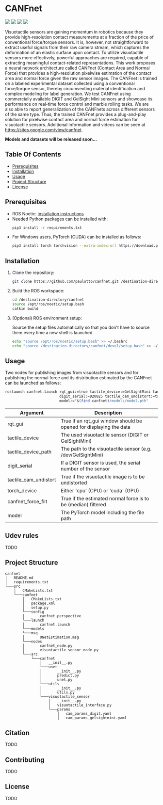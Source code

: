 # CANFnet
<a href="#"><img src="https://img.shields.io/badge/python-v3.8+-blue.svg?logo=python&style=for-the-badge" /></a>
<a href="https://pytorch.org/"><img src="https://img.shields.io/badge/PyTorch-v1.12.1-red.svg?logo=PyTorch&style=for-the-badge" /></a>
<a href="https://sites.google.com/view/canfnet"><img src="https://img.shields.io/badge/ROS-noetic-green.svg?logo=ros&style=for-the-badge" /></a>
<a href="https://sites.google.com/view/canfnet"><img src="https://img.shields.io/badge/Website-CANFnet-color?style=for-the-badge" /></a>

Visuotactile sensors are gaining momentum in robotics because they provide high-resolution contact measurements at 
a fraction of the price of conventional force/torque sensors. It is, however, not straightforward to extract useful 
signals from their raw camera stream, which captures the deformation of an elastic surface upon contact. To utilize 
visuotactile sensors more effectively, powerful approaches are required, capable of extracting meaningful 
contact-related representations. This work proposes a neural network architecture called CANFnet 
(Contact Area and Normal Force) that provides a high-resolution pixelwise estimation of the contact area and normal 
force given the raw sensor images. The CANFnet is trained on a labeled experimental dataset collected using a 
conventional force/torque sensor, thereby circumventing material identification and complex modeling for label 
generation. We test CANFnet using commercially available DIGIT and GelSight Mini sensors and showcase its performance 
on real-time force control and marble rolling tasks. We are also able to report generalization of the CANFnets across 
different sensors of the same type. Thus, the trained CANFnet provides a plug-and-play solution for pixelwise contact 
area and normal force estimation for visuotactile sensors. Additional information and videos can be seen at 
https://sites.google.com/view/canfnet.

**Models and datasets will be released soon...**

## Table Of Contents
- [Prerequisites](#prerequisites)
- [Installation](#installation)
- [Usage](#usage)
- [Project Structure](#project-structure)
- [License](#license)

## Prerequisites
- ROS Noetic: [installation instructions](http://wiki.ros.org/noetic/Installation)
- Needed Python packages can be installed with:
    ```bash
    pip3 install -r requirements.txt
    ```
- For Windows users, PyTorch (CUDA) can be installed as follows:
    ```bash
    pip3 install torch torchvision --extra-index-url https://download.pytorch.org/whl/cu117
    ```

## Installation
1. Clone the repository:
    ```bash
    git clone https://github.com/paulotto/canfnet.git /destination-directory/
    ```
2. Build the ROS workspace:
    ```bash
    cd /destination-directory/canfnet
    source /opt/ros/noetic/setup.bash
    catkin build
    ```
3. (Optional) ROS environment setup:

    Source the setup files automatically so that you don't have to source them every time a new shell is launched.
    ```bash
    echo "source /opt/ros/noetic/setup.bash" >> ~/.bashrc
    echo "source /destination-directory/canfnet/devel/setup.bash" >> ~/.bashrc
    ``` 

## Usage
Two nodes for publishing images from visuotactile sensors and for publishing the normal force and its 
distribution estimated by the CANFnet can be launched as follows:
```bash
roslaunch canfnet.launch rqt_gui:=true tactile_device:=GelSightMini tactile_device_path:=/dev/GelSightMini \
                         digit_serial:=D20025 tactile_cam_undistort:=true torch_device:=cuda canfnet_force_filt:=true \
                         model:="$(find canfnet)/models/model.pth"
```

| Argument              | Description                                                        |
|-----------------------|--------------------------------------------------------------------|
| rqt_gui               | True if an rqt_gui window should be opened for displaying the data |
| tactile_device        | The used visuotactile sensor (DIGIT or GelSightMini)               |
| tactile_device_path   | The path to the visuotactile sensor (e.g. /dev/GelSightMini)       |
| digit_serial          | If a DIGIT sensor is used, the serial number of the sensor         |
| tactile_cam_undistort | True if the visuotactile image is to be undistorted                |
| torch_device          | Either 'cpu' (CPU) or 'cuda' (GPU)                                 |
| canfnet_force_filt    | True if the estimated normal force is to be (median) filtered      |
| model                 | The PyTorch model including the file path                          |

## Udev rules
TODO

## Project Structure
```
canfnet
│   README.md
│   requirements.txt   
└───src
    │   CMakeLists.txt
    └───canfnet
        │   CMakeLists.txt
        │   package.xml
        │   setup.py
        └───config
        │       canfnet.perspective        
        └───launch
        │       canfnet.launch
        └───models
        └───msg
        │       UNetEstimation.msg
        └───nodes
        │       canfnet_node.py
        │       visuotactile_sensor_node.py
        └───src
            └───canfnet
                │   __init__.py
                └───unet
                │       __init__.py
                │       predict.py
                │       unet.py
                └───utils
                │       __init__.py
                │       utils.py
                └───visuotactile_sensor
                    │   __init__.py
                    │   visuotactile_interface.py
                    └───params
                        │   cam_params_digit.yaml
                        │   cam_params_gelsightmini.yaml
```

## Citation
TODO

## Contributing
TODO

## License
TODO